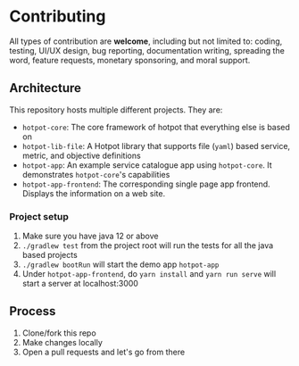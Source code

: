 # Contributing

All types of contribution are **welcome**, including but not limited to: coding, testing, UI/UX design, bug reporting,
documentation writing, spreading the word, feature requests, monetary sponsoring, and moral support.


## Architecture
This repository hosts multiple different projects. They are:
- `hotpot-core`: The core framework of hotpot that everything else is based on
- `hotpot-lib-file`: A Hotpot library that supports file (`yaml`) based service, metric, and objective definitions
- `hotpot-app`: An example service catalogue app using `hotpot-core`. It demonstrates `hotpot-core`'s capabilities
- `hotpot-app-frontend`: The corresponding single page app frontend. Displays the information on a web site.

### Project setup
1. Make sure you have java 12 or above
1. `./gradlew test` from the project root will run the tests for all the java based projects
1. `./gradlew bootRun` will start the demo app `hotpot-app`
1. Under `hotpot-app-frontend`, do `yarn install` and `yarn run serve` will start a server at localhost:3000

## Process
1. Clone/fork this repo
1. Make changes locally
1. Open a pull requests and let's go from there
